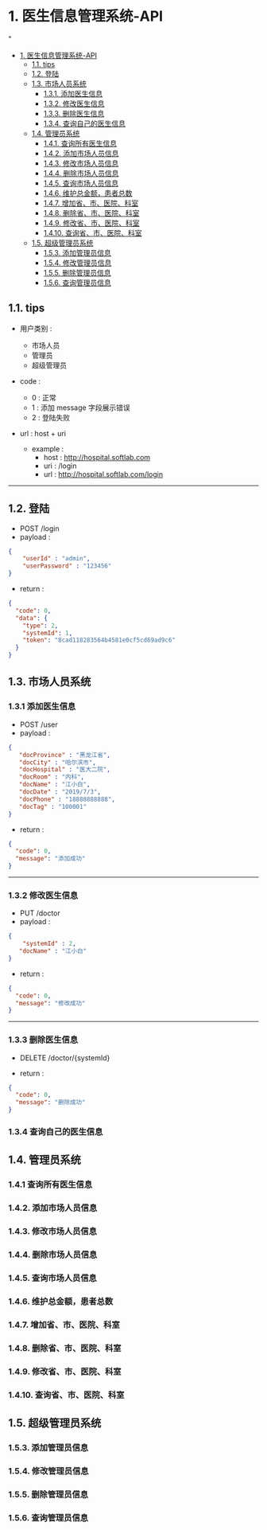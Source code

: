 # 1. 医生信息管理系统-API

"

- [1. 医生信息管理系统-API](#1-医生信息管理系统-API)
   - [1.1. tips](#11-tips)
   - [1.2. 登陆](#12-登陆)
   - [1.3. 市场人员系统](#13-市场人员系统)
     - [1.3.1. 添加医生信息](#131-添加医生信息)
     - [1.3.2. 修改医生信息](#132-修改医生信息)
     - [1.3.3. 删除医生信息](#133-删除医生信息)
     - [1.3.4. 查询自己的医生信息](#134-查询自己的医生信息)
   - [1.4. 管理员系统](#14-管理员系统)
     - [1.4.1. 查询所有医生信息](#141-查询所有医生信息)
     - [1.4.2. 添加市场人员信息](#142-添加市场人员信息)
     - [1.4.3. 修改市场人员信息](#143-修改市场人员信息)
     - [1.4.4. 删除市场人员信息](#144-删除市场人员信息)
     - [1.4.5. 查询市场人员信息](#145-查询市场人员信息)
     - [1.4.6. 维护总金额，患者总数](#146-维护总金额，患者总数)
     - [1.4.7. 增加省、市、医院、科室](#147-增加省、市、医院、科室)
     - [1.4.8. 删除省、市、医院、科室](#148-删除省、市、医院、科室)
     - [1.4.9. 修改省、市、医院、科室](#149-修改省、市、医院、科室)
     - [1.4.10. 查询省、市、医院、科室](#1410-查询省、市、医院、科室)
   - [1.5. 超级管理员系统](#15-超级管理员系统)
     - [1.5.3. 添加管理员信息](#153-添加管理员信息)
     - [1.5.4. 修改管理员信息](#154-修改管理员信息)
     - [1.5.5. 删除管理员信息](#155-删除管理员信息)
     - [1.5.6. 查询管理员信息](#156-查询管理员信息)
   

##  1.1. tips

- 用户类别 : 
  - 市场人员
  - 管理员
  - 超级管理员
  
- code :
  - 0 : 正常
  - 1 : 添加 message 字段展示错误
  - 2 : 登陆失败
  
- url : host + uri
  - example :
    - host : <http://hospital.softlab.com>
    - uri : /login
    - url : <http://hospital.softlab.com/login>
    
---

## 1.2. 登陆

- POST  /login
- payload : 

```json
{
    "userId" : "admin",
    "userPassword" : "123456"
}
```


- return :

```json
{
  "code": 0,
  "data": {
    "type": 2,
    "systemId": 1,
    "token": "8cad118283564b4581e0cf5cd69ad9c6"
  }
}
```

## 1.3. 市场人员系统

### 1.3.1 添加医生信息

- POST /user
- payload :

```json
{
   "docProvince" : "黑龙江省",
   "docCity" : "哈尔滨市",
   "docHospital" : "医大二院",
   "docRoom" : "内科",
   "docName" : "江小白",
   "docDate" : "2019/7/3",
   "docPhone" : "18888888888",
   "docTag" : "100001"
}
```

- return : 

```json
{
  "code": 0,
  "message": "添加成功"
}
```

---

### 1.3.2 修改医生信息

- PUT  /doctor
- payload : 

```json
{
    "systemId" : 2,
   "docName" : "江小白"
}
```

- return : 

```json
{
  "code": 0,
  "message": "修改成功"
}
```

---

### 1.3.3 删除医生信息

- DELETE  /doctor/{systemId}

- return : 

```json
{
  "code": 0,
  "message": "删除成功"
}
```

### 1.3.4 查询自己的医生信息
##  1.4. 管理员系统 
### 1.4.1 查询所有医生信息
### 1.4.2. 添加市场人员信息
### 1.4.3. 修改市场人员信息
### 1.4.4. 删除市场人员信息
### 1.4.5. 查询市场人员信息
### 1.4.6. 维护总金额，患者总数
### 1.4.7. 增加省、市、医院、科室
### 1.4.8. 删除省、市、医院、科室
### 1.4.9. 修改省、市、医院、科室
### 1.4.10. 查询省、市、医院、科室
## 1.5. 超级管理员系统
### 1.5.3. 添加管理员信息
### 1.5.4. 修改管理员信息
### 1.5.5. 删除管理员信息
### 1.5.6. 查询管理员信息
